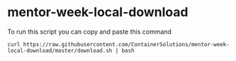# mentor-week-local-download
To run this script you can copy and paste this command

```
curl https://raw.githubusercontent.com/ContainerSolutions/mentor-week-local-download/master/download.sh | bash
```
